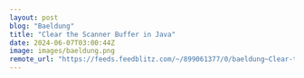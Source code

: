 ```yaml
---
layout: post
blog: "Baeldung"
title: "Clear the Scanner Buffer in Java"
date: 2024-06-07T03:00:44Z
image: images/baeldung.png
remote_url: "https://feeds.feedblitz.com/~/899061377/0/baeldung~Clear-the-Scanner-Buffer-in-Java"
---
```

